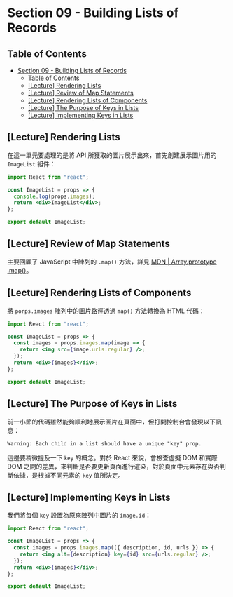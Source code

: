 # Section 09 - Building Lists of Records

## Table of Contents

- [Section 09 - Building Lists of Records](#section-09---building-lists-of-records)
  - [Table of Contents](#table-of-contents)
  - [[Lecture] Rendering Lists](#lecture-rendering-lists)
  - [[Lecture] Review of Map Statements](#lecture-review-of-map-statements)
  - [[Lecture] Rendering Lists of Components](#lecture-rendering-lists-of-components)
  - [[Lecture] The Purpose of Keys in Lists](#lecture-the-purpose-of-keys-in-lists)
  - [[Lecture] Implementing Keys in Lists](#lecture-implementing-keys-in-lists)

## [Lecture] Rendering Lists

在這一單元要處理的是將 API 所獲取的圖片展示出來，首先創建展示圖片用的 `ImageList` 組件：

```jsx
import React from "react";

const ImageList = props => {
  console.log(props.images);
  return <div>ImageList</div>;
};

export default ImageList;
```

## [Lecture] Review of Map Statements

主要回顧了 JavaScript 中陣列的 `.map()` 方法，詳見 [MDN | Array​.prototype​.map()](https://developer.mozilla.org/en-US/docs/Web/JavaScript/Reference/Global_Objects/Array/map)。

## [Lecture] Rendering Lists of Components

將 `porps.images` 陣列中的圖片路徑透過 `map()` 方法轉換為 HTML 代碼：

```jsx
import React from "react";

const ImageList = props => {
  const images = props.images.map(image => {
    return <img src={image.urls.regular} />;
  });
  return <div>{images}</div>;
};

export default ImageList;
```

## [Lecture] The Purpose of Keys in Lists

前一小節的代碼雖然能夠順利地展示圖片在頁面中，但打開控制台會發現以下訊息：

```
Warning: Each child in a list should have a unique "key" prop.
```

這邊要稍微提及一下 `key` 的概念。對於 React 來說，會檢查虛擬 DOM 和實際 DOM 之間的差異，來判斷是否要更新頁面進行渲染，對於頁面中元素存在與否判斷依據，是根據不同元素的 `key` 值所決定。

## [Lecture] Implementing Keys in Lists

我們將每個 `key` 設置為原來陣列中圖片的 `image.id`：

```jsx
import React from "react";

const ImageList = props => {
  const images = props.images.map(({ description, id, urls }) => {
    return <img alt={description} key={id} src={urls.regular} />;
  });
  return <div>{images}</div>;
};

export default ImageList;
```